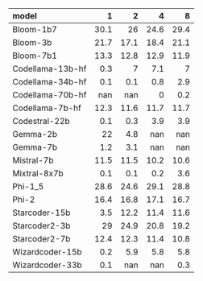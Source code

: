 | model            |     1 |     2 |     4 |     8 |
|:-----------------|------:|------:|------:|------:|
| Bloom-1b7        |  30.1 |  26   |  24.6 |  29.4 |
| Bloom-3b         |  21.7 |  17.1 |  18.4 |  21.1 |
| Bloom-7b1        |  13.3 |  12.8 |  12.9 |  11.9 |
| Codellama-13b-hf |   0.3 |   7   |   7.1 |   7   |
| Codellama-34b-hf |   0.1 |   0.1 |   0.8 |   2.9 |
| Codellama-70b-hf | nan   | nan   |   0   |   0.2 |
| Codellama-7b-hf  |  12.3 |  11.6 |  11.7 |  11.7 |
| Codestral-22b    |   0.1 |   0.3 |   3.9 |   3.9 |
| Gemma-2b         |  22   |   4.8 | nan   | nan   |
| Gemma-7b         |   1.2 |   3.1 | nan   | nan   |
| Mistral-7b       |  11.5 |  11.5 |  10.2 |  10.6 |
| Mixtral-8x7b     |   0.1 |   0.1 |   0.2 |   3.6 |
| Phi-1_5          |  28.6 |  24.6 |  29.1 |  28.8 |
| Phi-2            |  16.4 |  16.8 |  17.1 |  16.7 |
| Starcoder-15b    |   3.5 |  12.2 |  11.4 |  11.6 |
| Starcoder2-3b    |  29   |  24.9 |  20.8 |  19.2 |
| Starcoder2-7b    |  12.4 |  12.3 |  11.4 |  10.8 |
| Wizardcoder-15b  |   0.2 |   5.9 |   5.8 |   5.8 |
| Wizardcoder-33b  |   0.1 | nan   | nan   |   0.3 |